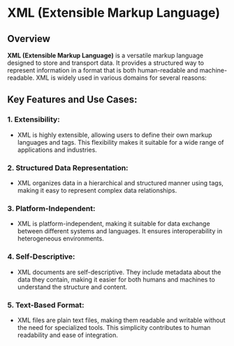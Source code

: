 # XML (Extensible Markup Language)

## Overview

**XML (Extensible Markup Language)** is a versatile markup language designed to store and transport data. It provides a structured way to represent information in a format that is both human-readable and machine-readable. XML is widely used in various domains for several reasons:

## Key Features and Use Cases:

### 1. **Extensibility:**
   - XML is highly extensible, allowing users to define their own markup languages and tags. This flexibility makes it suitable for a wide range of applications and industries.

### 2. **Structured Data Representation:**
   - XML organizes data in a hierarchical and structured manner using tags, making it easy to represent complex data relationships.

### 3. **Platform-Independent:**
   - XML is platform-independent, making it suitable for data exchange between different systems and languages. It ensures interoperability in heterogeneous environments.

### 4. **Self-Descriptive:**
   - XML documents are self-descriptive. They include metadata about the data they contain, making it easier for both humans and machines to understand the structure and content.

### 5. **Text-Based Format:**
   - XML files are plain text files, making them readable and writable without the need for specialized tools. This simplicity contributes to human readability and ease of integration.

